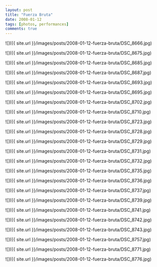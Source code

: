 ```yaml
---
layout: post
title: "Fuerza Bruta"
date: 2008-01-12
tags: [photos, performances]
comments: true
---
```

![]({{ site.url }}/images/posts/2008-01-12-fuerza-bruta/DSC_8666.jpg)

![]({{ site.url }}/images/posts/2008-01-12-fuerza-bruta/DSC_8675.jpg)

![]({{ site.url }}/images/posts/2008-01-12-fuerza-bruta/DSC_8685.jpg)

![]({{ site.url }}/images/posts/2008-01-12-fuerza-bruta/DSC_8687.jpg)

![]({{ site.url }}/images/posts/2008-01-12-fuerza-bruta/DSC_8693.jpg)

![]({{ site.url }}/images/posts/2008-01-12-fuerza-bruta/DSC_8695.jpg)

![]({{ site.url }}/images/posts/2008-01-12-fuerza-bruta/DSC_8702.jpg)

![]({{ site.url }}/images/posts/2008-01-12-fuerza-bruta/DSC_8710.jpg)

![]({{ site.url }}/images/posts/2008-01-12-fuerza-bruta/DSC_8723.jpg)

![]({{ site.url }}/images/posts/2008-01-12-fuerza-bruta/DSC_8728.jpg)

![]({{ site.url }}/images/posts/2008-01-12-fuerza-bruta/DSC_8729.jpg)

![]({{ site.url }}/images/posts/2008-01-12-fuerza-bruta/DSC_8731.jpg)

![]({{ site.url }}/images/posts/2008-01-12-fuerza-bruta/DSC_8732.jpg)

![]({{ site.url }}/images/posts/2008-01-12-fuerza-bruta/DSC_8735.jpg)

![]({{ site.url }}/images/posts/2008-01-12-fuerza-bruta/DSC_8736.jpg)

![]({{ site.url }}/images/posts/2008-01-12-fuerza-bruta/DSC_8737.jpg)

![]({{ site.url }}/images/posts/2008-01-12-fuerza-bruta/DSC_8739.jpg)

![]({{ site.url }}/images/posts/2008-01-12-fuerza-bruta/DSC_8741.jpg)

![]({{ site.url }}/images/posts/2008-01-12-fuerza-bruta/DSC_8742.jpg)

![]({{ site.url }}/images/posts/2008-01-12-fuerza-bruta/DSC_8743.jpg)

![]({{ site.url }}/images/posts/2008-01-12-fuerza-bruta/DSC_8757.jpg)

![]({{ site.url }}/images/posts/2008-01-12-fuerza-bruta/DSC_8771.jpg)

![]({{ site.url }}/images/posts/2008-01-12-fuerza-bruta/DSC_8776.jpg)


